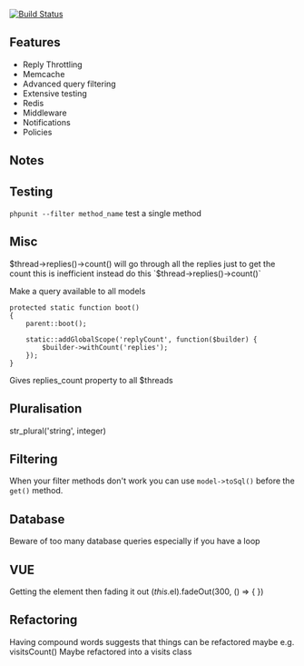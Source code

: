 [![Build Status](https://travis-ci.org/noobling/forum.svg?branch=master)](https://travis-ci.org/noobling/forum)

## Features
* Reply Throttling
* Memcache
* Advanced query filtering
* Extensive testing
* Redis
* Middleware
* Notifications
* Policies

## Notes

## Testing

`phpunit --filter method_name` test a single method

## Misc
$thread->replies()->count() will go through all the replies just to get the count this is inefficient instead do this `$thread->replies()->count()`

Make a query available to all models
````
protected static function boot()
{
    parent::boot();

    static::addGlobalScope('replyCount', function($builder) {
        $builder->withCount('replies');
    });
}
````
Gives replies_count property to all $threads

## Pluralisation
str_plural('string', integer)

## Filtering
When your filter methods don't work you can use `model->toSql()` before the `get()` method.

## Database
Beware of too many database queries especially if you have a loop

## VUE
Getting the element then fading it out
$(this.$el).fadeOut(300, () => {
})

## Refactoring
Having compound words suggests that things can be refactored maybe
e.g. visitsCount() Maybe refactored into a visits class